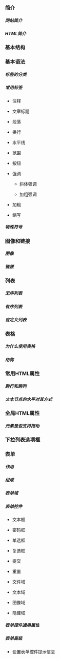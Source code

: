 ### 简介

##### 网站简介

##### HTML简介

### 基本结构

### 基本语法

##### 标签的分类

##### 常用标签

* 注释

* 文章标题

* 段落

* 换行

* 水平线

* 范围

* 按钮

* 强调

    * 斜体强调
    
    * 加粗强调

* 加粗

* 缩写

##### 特殊符号

### 图像和链接

##### 图像

##### 链接

### 列表

##### 无序列表

##### 有序列表

##### 自定义列表

### 表格

##### 为什么使用表格

##### 结构

### 常用HTML属性

##### 跨行和跨列

##### 文本节点的水平对其方式

### 全局HTML属性

##### 元素是否支持拖动

### 下拉列表选项框

### 表单

##### 作用

##### 组成

##### 表单域

##### 表单控件

* 文本框

* 密码框

* 单选框

* 复选框

* 提交

* 重置

* 文件域

* 文本域

* 图像域

* 隐藏域

##### 表单控件通用属性

##### 表单高级

* 设置表单控件提示信息